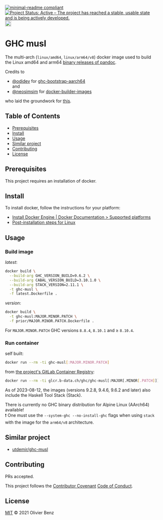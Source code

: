 [![minimal-readme compliant](https://img.shields.io/badge/readme%20style-minimal-brightgreen.svg)](https://github.com/RichardLitt/standard-readme/blob/master/example-readmes/minimal-readme.md) [![Project Status: Active – The project has reached a stable, usable state and is being actively developed.](https://www.repostatus.org/badges/latest/active.svg)](https://www.repostatus.org/#active) <a href="https://liberapay.com/benz0li/donate"><img src="https://liberapay.com/assets/widgets/donate.svg" alt="Donate using Liberapay" height="20"></a>

# GHC musl

The multi-arch (`linux/amd64`, `linux/arm64/v8`) docker image used to build the
Linux amd64 and arm64
[binary releases of pandoc](https://github.com/jgm/pandoc/releases).

Credits to

*  [@odidev](https://github.com/odidev) for [ghc-bootstrap-aarch64](https://gitlab.alpinelinux.org/odidev/ghc-bootstrap-aarch64)  
   and
*  [@neosimsim](https://github.com/neosimsim) for
   [docker-builder-images](https://gitlab.com/neosimsim/docker-builder-images)

who laid the groundwork for [this](https://gitlab.com/benz0li/ghc-musl).

## Table of Contents

*  [Prerequisites](#prerequisites)
*  [Install](#install)
*  [Usage](#usage)
*  [Similar project](#similar-project)
*  [Contributing](#contributing)
*  [License](#license)

## Prerequisites

This project requires an installation of docker.

## Install

To install docker, follow the instructions for your platform:

*  [Install Docker Engine | Docker Documentation > Supported platforms](https://docs.docker.com/engine/install/#supported-platforms)
*  [Post-installation steps for Linux](https://docs.docker.com/engine/install/linux-postinstall/)

## Usage

### Build image

*latest*:

```bash
docker build \
  --build-arg GHC_VERSION_BUILD=9.6.2 \
  --build-arg CABAL_VERSION_BUILD=3.10.1.0 \
  --build-arg STACK_VERSION=2.11.1 \
  -t ghc-musl \
  -f latest.Dockerfile .
```

*version*:

```bash
docker build \
  -t ghc-musl:MAJOR.MINOR.PATCH \
  -f prior/MAJOR.MINOR.PATCH.Dockerfile .
```

For `MAJOR.MINOR.PATCH` GHC versions `8.8.4`, `8.10.1` and ≥ `8.10.4`.

### Run container

self built:

```bash
docker run --rm -ti ghc-musl[:MAJOR.MINOR.PATCH]
```

from [the project's GitLab Container Registry](https://gitlab.b-data.ch/ghc/ghc-musl/container_registry):

```bash
docker run --rm -ti glcr.b-data.ch/ghc/ghc-musl[:MAJOR[.MINOR[.PATCH]]]
```

As of 2023-08-12, the images (versions 9.2.8, 9.4.6, 9.6.2 and later) also
include the Haskell Tool Stack (Stack).

There is currently no GHC binary distribution for Alpine Linux (AArch64)
available!  
:exclamation: One must use the `--system-ghc --no-install-ghc` flags when using
`stack` with the image for the `arm64/v8` architecture.

## Similar project

* [utdemir/ghc-musl](https://github.com/utdemir/ghc-musl)

## Contributing

PRs accepted.

This project follows the
[Contributor Covenant](https://www.contributor-covenant.org)
[Code of Conduct](CODE_OF_CONDUCT.md).

## License

[MIT](LICENSE) © 2021 Olivier Benz
